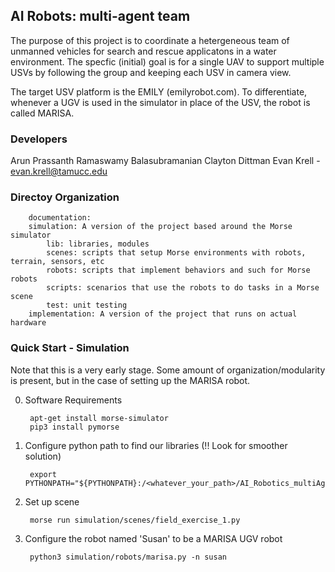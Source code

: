 ## AI Robots: multi-agent team

The purpose of this project is to coordinate a hetergeneous team of unmanned vehicles for
search and rescue applicatons in a water environment. The specfic (initial) goal is for a 
single UAV to support multiple USVs by following the group and keeping each USV in camera view. 

The target USV platform is the EMILY (emilyrobot.com). To differentiate, whenever a UGV is used 
in the simulator in place of the USV, the robot is called MARISA. 

### Developers
Arun Prassanth Ramaswamy Balasubramanian
Clayton Dittman
Evan Krell - evan.krell@tamucc.edu

### Directoy Organization
		documentation: 
		simulation: A version of the project based around the Morse simulator
			lib: libraries, modules
			scenes: scripts that setup Morse environments with robots, terrain, sensors, etc
			robots: scripts that implement behaviors and such for Morse robots
			scripts: scenarios that use the robots to do tasks in a Morse scene
			test: unit testing
		implementation: A version of the project that runs on actual hardware


### Quick Start - Simulation
Note that this is a very early stage. Some amount of organization/modularity is present, but
in the case of setting up the MARISA robot. 

0. Software Requirements

		apt-get install morse-simulator
		pip3 install pymorse


1. Configure python path to find our libraries (!! Look for smoother solution)

		export PYTHONPATH="${PYTHONPATH}:/<whatever_your_path>/AI_Robotics_multiAgent/simulation/lib"


2. Set up scene

		morse run simulation/scenes/field_exercise_1.py

3. Configure the robot named 'Susan' to be a MARISA UGV robot

		python3 simulation/robots/marisa.py -n susan
			



